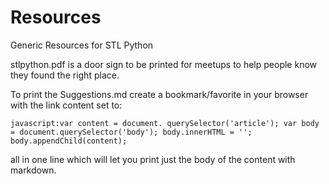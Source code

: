 # Resources
Generic Resources for STL Python

stlpython.pdf is a door sign to be printed for meetups to help people know they found the right place.

To print the Suggestions.md create a bookmark/favorite in your browser with the link content set to:

```javascript:var content = document. querySelector('article'); var body = document.querySelector('body'); body.innerHTML = ''; body.appendChild(content);```

all in one line which will let you print just the body of the content with markdown.
